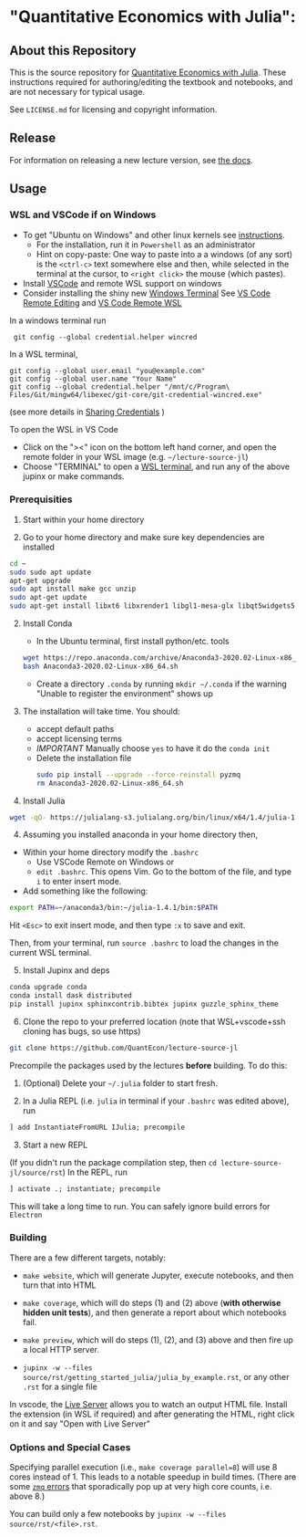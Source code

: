 # "Quantitative Economics with Julia":

## About this Repository 

This is the source repository for [Quantitative Economics with Julia](https://julia.quantecon.org).  These instructions required for authoring/editing the textbook and notebooks, and are not necessary for typical usage.

See `LICENSE.md` for licensing and copyright information.

## Release

For information on releasing a new lecture version, see [the docs](RELEASE.md).

## Usage

### WSL and VSCode if on Windows
- To get "Ubuntu on Windows" and other linux kernels see [instructions](https://docs.microsoft.com/en-us/windows/wsl/install-win10).
  - For the installation, run it in `Powershell` as an administrator
  - Hint on copy-paste:  One way to paste into a a windows (of any sort) is the `<ctrl-c>` text somewhere else and then, while selected in the terminal at the cursor, to `<right click>` the mouse (which pastes).
- Install [VSCode](https://code.visualstudio.com/) and remote WSL support on windows
- Consider installing the shiny new [Windows Terminal](https://github.com/microsoft/terminal)
See [VS Code Remote Editing](https://code.visualstudio.com/docs/remote/remote-overview) and [VS Code Remote WSL](https://code.visualstudio.com/docs/remote/wsl#_opening-a-terminal-in-wsl)

In a windows terminal run
```
 git config --global credential.helper wincred
```
In a WSL terminal,
```
git config --global user.email "you@example.com"
git config --global user.name "Your Name"
git config --global credential.helper "/mnt/c/Program\ Files/Git/mingw64/libexec/git-core/git-credential-wincred.exe"
```
(see more details in [Sharing Credentials](https://code.visualstudio.com/docs/remote/troubleshooting#_sharing-git-credentials-between-windows-and-wsl) )

To open the WSL in VS Code
- Click on the "><" icon on the bottom left hand corner, and open the remote folder in your WSL image (e.g. `~/lecture-source-jl`)
- Choose "TERMINAL" to open a [WSL terminal](https://code.visualstudio.com/docs/remote/wsl#_opening-a-terminal-in-wsl), and run any of the above jupinx or make commands.

### Prerequisities

1. Start within your home directory

2. Go to your home directory and make sure key dependencies are installed
```bash
cd ~
sudo sudo apt update
apt-get upgrade
sudo apt install make gcc unzip
sudo apt-get update
sudo apt-get install libxt6 libxrender1 libgl1-mesa-glx libqt5widgets5 
```

2. Install Conda

   -  In the Ubuntu terminal, first install python/etc. tools
   ```bash
   wget https://repo.anaconda.com/archive/Anaconda3-2020.02-Linux-x86_64.sh
   bash Anaconda3-2020.02-Linux-x86_64.sh
   ```
   -  Create a directory `.conda` by running `mkdir ~/.conda` if the warning "Unable to register the environment" shows up
3. The installation will take time. You should:
   - accept default paths
   - accept licensing terms
   - *IMPORTANT* Manually choose `yes` to have it do the `conda init`
   - Delete the installation file
     ```bash
     sudo pip install --upgrade --force-reinstall pyzmq
     rm Anaconda3-2020.02-Linux-x86_64.sh
     ```

4. Install Julia
```bash
wget -qO- https://julialang-s3.julialang.org/bin/linux/x64/1.4/julia-1.4.1-linux-x86_64.tar.gz | tar -xzv
```

4. Assuming you installed anaconda in your home directory then,
- Within your home directory modify the `.bashrc`
  - Use VSCode Remote on Windows or
  - `edit .bashrc`.  This opens Vim.  Go to the bottom of the file, and type `i` to enter insert mode.
- Add something like the following:

```bash
export PATH=~/anaconda3/bin:~/julia-1.4.1/bin:$PATH
```
Hit `<Esc>` to exit insert mode, and then type `:x` to save and exit.

Then, from your terminal, run `source .bashrc` to load the changes in the current WSL terminal.

5. Install Jupinx and deps

```bash
conda upgrade conda
conda install dask distributed
pip install jupinx sphinxcontrib.bibtex jupinx guzzle_sphinx_theme

```

6. Clone the repo to your preferred location (note that WSL+vscode+ssh cloning has bugs, so use https)

```bash
git clone https://github.com/QuantEcon/lecture-source-jl
```

Precompile the packages used by the lectures **before** building. To do this: 

1. (Optional) Delete your `~/.julia` folder to start fresh.

2. In a Julia REPL (i.e. `julia` in terminal if your `.bashrc` was edited above), run

```julia
] add InstantiateFromURL IJulia; precompile
```

3. Start a new REPL

(If you didn't run the package compilation step, then `cd lecture-source-jl/source/rst`)
In the REPL, run

```julia
] activate .; instantiate; precompile
```
This will take a long time to run.  You can safely ignore build errors for `Electron`

### Building

There are a few different targets, notably: 

* `make website`, which will generate Jupyter, execute notebooks, and then turn that into HTML 

* `make coverage`, which will do steps (1) and (2) above (**with otherwise hidden unit tests**), and then generate a report about which notebooks fail. 

* `make preview`, which will do steps (1), (2), and (3) above and then fire up a local HTTP server. 

* `jupinx -w --files source/rst/getting_started_julia/julia_by_example.rst`, or any other `.rst` for a single file

In vscode, the [Live Server](https://marketplace.visualstudio.com/items?itemName=ritwickdey.LiveServer) allows you to watch an output HTML file.  Install the extension (in WSL if required) and after generating the HTML, right click on it and say "Open with Live Server"

### Options and Special Cases

Specifying parallel execution (i.e., `make coverage parallel=8`) will use 8 cores instead of 1. This leads to a notable speedup in build times. (There are some [`zmq` errors](https://github.com/QuantEcon/sphinxcontrib-jupyter/issues/261) that sporadically pop up at very high core counts, i.e. above 8.)

You can build only a few notebooks by `jupinx -w --files source/rst/<file>.rst`.
